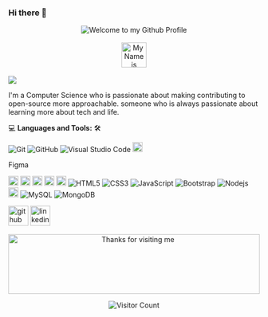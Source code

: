 ### Hi there 👋
<div align="center">
  <img src="https://github.com/BrunnerLivio/brunnerlivio/blob/master/images/welcome.png?raw=true" style="max-width: 100%;" alt="Welcome to my Github Profile" />
  <br />
  <br />
  <img src="images/personal_note.svg" height="50" alt="My Name is Renad" />
  <br />
  <br />
</div>


<div>
<img src="https://i.postimg.cc/jdR3ZG5r/VIRTUAL-REALITY-FOR-AUTISM-DISORDER.jpg"
</div>
  


I'm a Computer Science who is passionate about making contributing to open-source more approachable. someone who is always passionate about learning more about tech and life. 


💻 **Languages and Tools:** 🛠️<br>

![Git](https://img.shields.io/badge/-Git-000000?style=flat&logo=git&logoColor=F05032&labelColor=ffffff)
![GitHub](https://img.shields.io/badge/-GitHub-000000?style=flat&logo=github&logoColor=000000&labelColor=ffffff)
![Visual Studio Code](https://img.shields.io/badge/-VSCode-000000?style=flat&logo=visual-studio-code&labelColor=007ACC)
<img src='https://i.postimg.cc/fRpyZZnX/figma.png' alt='figma' height='20'> <p>Figma</p>
<img src='https://i.postimg.cc/g01gvw9J/java.png' alt='java' height='20'>
<img src='https://i.postimg.cc/xd3w5yRC/swift.png' alt='swift' Width='20' height='20'>
<img src='https://i.postimg.cc/cCkZmMdY/python.png' alt='Python' height='20'>
<img src='https://i.postimg.cc/L8dGM0Q5/solidity.jpg' alt='solidity' height='20'>
<img src='https://i.postimg.cc/rpGkbL8q/C.png' alt='C++' height='20'>
![HTML5](https://img.shields.io/badge/-HTML5-000000?style=flat&logo=html5&logoColor=ffffff&labelColor=E34F26)
![CSS3](https://img.shields.io/badge/-CSS3-000000?style=flat&logo=css3&logoColor=ffffff&labelColor=1572B6) 
![JavaScript](https://img.shields.io/badge/-JavaScript-000000?style=flat&logo=javascript)
![Bootstrap](https://img.shields.io/badge/-Bootstrap-000000?style=flat&logo=bootstrap&logoColor=ffffff&labelColor=563D7C)
![Nodejs](https://img.shields.io/badge/-Nodejs-000000?style=flat&logo=Node.js)
<img src='https://i.postimg.cc/sXFJMtSG/sql.png' alt='sql' height='20'>
![MySQL](https://img.shields.io/badge/-MySQL-000000?style=flat&logo=mysql&labelColor=ffffff)
![MongoDB](https://img.shields.io/badge/-MongoDB-000000?style=flat&logo=mongodb&labelColor=ffffff)



[<img src='https://cdn.jsdelivr.net/npm/simple-icons@3.0.1/icons/github.svg' alt='github' height='40'>](https://github.com/https://github.com/Renadsaud) [<img src='https://cdn.jsdelivr.net/npm/simple-icons@3.0.1/icons/linkedin.svg' alt='linkedin' height='40'>](https://www.linkedin.com/in/www.linkedin.com/in/renad-saud/) 



<div align="center">
<img height="120" alt="Thanks for visiting me" width="100%" src="https://raw.githubusercontent.com/BrunnerLivio/brunnerlivio/master/images/marquee.svg" />
<br />
</viv>

![Visitor Count](https://profile-counter.glitch.me/Renadsaud/count.svg)


